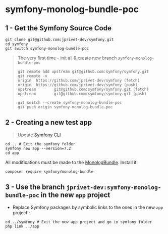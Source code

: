 # symfony-monolog-bundle-poc

## 1 - Get the Symfony Source Code

```
git clone git@github.com:jprivet-dev/symfony.git
cd symfony
git switch symfony-monolog-bundle-poc
```

> The very first time - init all & create new branch `symfony-monolog-bundle-poc`
> ```
> git remote add upstream git@github.com:symfony/symfony.git
> git remote -v
> origin  https://github.com/jprivet-dev/symfony (fetch)
> origin  https://github.com/jprivet-dev/symfony (push)
> upstream        git@github.com:symfony/symfony.git (fetch)
> upstream        git@github.com:symfony/symfony.git (push)
> ```
> 
> ```
> git switch --create symfony-monolog-bundle-poc
> git push origin symfony-monolog-bundle-poc
> ```

## 2 - Creating a new test app

> Update [Symfony CLI](https://symfony.com/download#step-1-install-symfony-cli)

```
cd .. # Exit the symfony folder
symfony new app --version=7.2
cd app
```

All modifications must be made to the [MonologBundle](https://github.com/symfony/monolog-bundle). Install it:

```
composer require symfony/monolog-bundle
```

## 3 - Use the branch `jprivet-dev:symfony-monolog-bundle-poc` in the new `app` project

- Replace Symfony packages by symbolic links to the ones in the new `app` project :

```shell
cd ../symfony # Exit the new app project and go in symfony folder
php link ../app
```